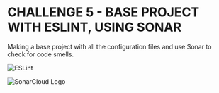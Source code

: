 # CHALLENGE 5 - BASE PROJECT WITH ESLINT, USING SONAR

Making a base project with all the configuration files and use Sonar to check for code smells.

![ESLint](https://www.vectorlogo.zone/logos/eslint/eslint-ar21.png)

![SonarCloud Logo](https://assets-eu-01.kc-usercontent.com/45554007-c9f6-0134-9bf0-9aec95d195dd/dc47ece5-d6fe-4848-9127-ba4ba93749b5/sonarcloud_og.png)
